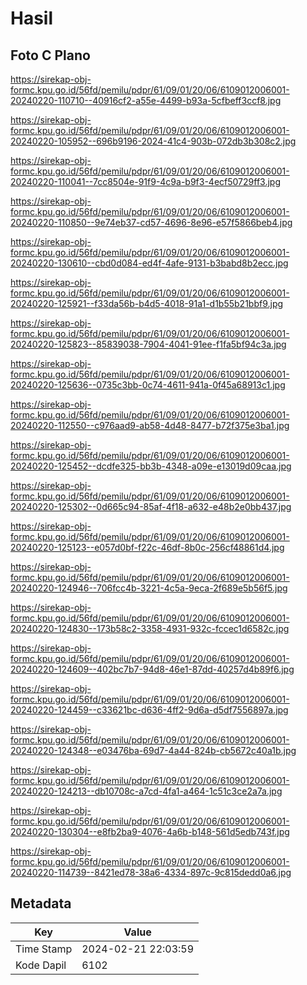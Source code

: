 # Hasil

## Foto C Plano

https://sirekap-obj-formc.kpu.go.id/56fd/pemilu/pdpr/61/09/01/20/06/6109012006001-20240220-110710--40916cf2-a55e-4499-b93a-5cfbeff3ccf8.jpg

https://sirekap-obj-formc.kpu.go.id/56fd/pemilu/pdpr/61/09/01/20/06/6109012006001-20240220-105952--696b9196-2024-41c4-903b-072db3b308c2.jpg

https://sirekap-obj-formc.kpu.go.id/56fd/pemilu/pdpr/61/09/01/20/06/6109012006001-20240220-110041--7cc8504e-91f9-4c9a-b9f3-4ecf50729ff3.jpg

https://sirekap-obj-formc.kpu.go.id/56fd/pemilu/pdpr/61/09/01/20/06/6109012006001-20240220-110850--9e74eb37-cd57-4696-8e96-e57f5866beb4.jpg

https://sirekap-obj-formc.kpu.go.id/56fd/pemilu/pdpr/61/09/01/20/06/6109012006001-20240220-130610--cbd0d084-ed4f-4afe-9131-b3babd8b2ecc.jpg

https://sirekap-obj-formc.kpu.go.id/56fd/pemilu/pdpr/61/09/01/20/06/6109012006001-20240220-125921--f33da56b-b4d5-4018-91a1-d1b55b21bbf9.jpg

https://sirekap-obj-formc.kpu.go.id/56fd/pemilu/pdpr/61/09/01/20/06/6109012006001-20240220-125823--85839038-7904-4041-91ee-f1fa5bf94c3a.jpg

https://sirekap-obj-formc.kpu.go.id/56fd/pemilu/pdpr/61/09/01/20/06/6109012006001-20240220-125636--0735c3bb-0c74-4611-941a-0f45a68913c1.jpg

https://sirekap-obj-formc.kpu.go.id/56fd/pemilu/pdpr/61/09/01/20/06/6109012006001-20240220-112550--c976aad9-ab58-4d48-8477-b72f375e3ba1.jpg

https://sirekap-obj-formc.kpu.go.id/56fd/pemilu/pdpr/61/09/01/20/06/6109012006001-20240220-125452--dcdfe325-bb3b-4348-a09e-e13019d09caa.jpg

https://sirekap-obj-formc.kpu.go.id/56fd/pemilu/pdpr/61/09/01/20/06/6109012006001-20240220-125302--0d665c94-85af-4f18-a632-e48b2e0bb437.jpg

https://sirekap-obj-formc.kpu.go.id/56fd/pemilu/pdpr/61/09/01/20/06/6109012006001-20240220-125123--e057d0bf-f22c-46df-8b0c-256cf48861d4.jpg

https://sirekap-obj-formc.kpu.go.id/56fd/pemilu/pdpr/61/09/01/20/06/6109012006001-20240220-124946--706fcc4b-3221-4c5a-9eca-2f689e5b56f5.jpg

https://sirekap-obj-formc.kpu.go.id/56fd/pemilu/pdpr/61/09/01/20/06/6109012006001-20240220-124830--173b58c2-3358-4931-932c-fccec1d6582c.jpg

https://sirekap-obj-formc.kpu.go.id/56fd/pemilu/pdpr/61/09/01/20/06/6109012006001-20240220-124609--402bc7b7-94d8-46e1-87dd-40257d4b89f6.jpg

https://sirekap-obj-formc.kpu.go.id/56fd/pemilu/pdpr/61/09/01/20/06/6109012006001-20240220-124459--c33621bc-d636-4ff2-9d6a-d5df7556897a.jpg

https://sirekap-obj-formc.kpu.go.id/56fd/pemilu/pdpr/61/09/01/20/06/6109012006001-20240220-124348--e03476ba-69d7-4a44-824b-cb5672c40a1b.jpg

https://sirekap-obj-formc.kpu.go.id/56fd/pemilu/pdpr/61/09/01/20/06/6109012006001-20240220-124213--db10708c-a7cd-4fa1-a464-1c51c3ce2a7a.jpg

https://sirekap-obj-formc.kpu.go.id/56fd/pemilu/pdpr/61/09/01/20/06/6109012006001-20240220-130304--e8fb2ba9-4076-4a6b-b148-561d5edb743f.jpg

https://sirekap-obj-formc.kpu.go.id/56fd/pemilu/pdpr/61/09/01/20/06/6109012006001-20240220-114739--8421ed78-38a6-4334-897c-9c815dedd0a6.jpg


## Metadata

| Key        | Value               |
| ---------- | ------------------- |
| Time Stamp | 2024-02-21 22:03:59 |
| Kode Dapil | 6102                |



